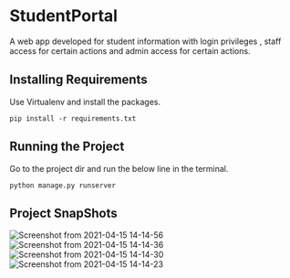 # StudentPortal
A web app developed for student information with login privileges , staff access for certain actions and admin access for certain actions.


## Installing Requirements

Use Virtualenv and install the packages.
```
pip install -r requirements.txt
```
## Running the Project

Go to the project dir and run the below line in the terminal.

```
python manage.py runserver

```

## Project SnapShots

![Screenshot from 2021-04-15 14-14-56](https://user-images.githubusercontent.com/32302492/114841272-467bd100-9df5-11eb-90fd-8d0b76e45d05.png)
![Screenshot from 2021-04-15 14-14-36](https://user-images.githubusercontent.com/32302492/114841299-4c71b200-9df5-11eb-8932-55e4e9483338.png)
![Screenshot from 2021-04-15 14-14-30](https://user-images.githubusercontent.com/32302492/114841310-4f6ca280-9df5-11eb-91a9-f3443f31af3e.png)
![Screenshot from 2021-04-15 14-14-23](https://user-images.githubusercontent.com/32302492/114841314-51366600-9df5-11eb-9a91-5f99b5bf7bcb.png)
